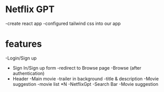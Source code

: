 # Netflix GPT
-create react app
-configured tailwind css into our app

# features
-Login/Sign up
   - Sign In/Sign up form
   -redirect to Browse page
-Browse (after  authentication)
   - Header
   -Main movie
      -trailer in background
      -title & description
      -Movie suggestion
         -movie list *N
-NetflixGpt
   -Search Bar
   -Movie  suggestion 